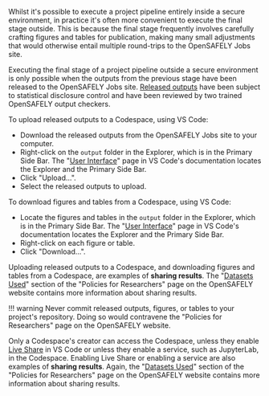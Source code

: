 Whilst it's possible to execute a project pipeline entirely inside a secure environment,
in practice it's often more convenient to execute the final stage outside.
This is because the final stage frequently involves carefully crafting figures and tables for publication,
making many small adjustments that would otherwise entail multiple round-trips to the OpenSAFELY Jobs site.

Executing the final stage of a project pipeline outside a secure environment is only possible when the outputs from the previous stage have been released to the OpenSAFELY Jobs site.
[Released outputs](../../../releasing-files-intro.md) have been subject to statistical disclosure control and have been reviewed by two trained OpenSAFELY output checkers.

To upload released outputs to a Codespace, using VS Code:

* Download the released outputs from the OpenSAFELY Jobs site to your computer.
* Right-click on the `output` folder in the Explorer, which is in the Primary Side Bar.
  The "[User Interface](https://code.visualstudio.com/docs/getstarted/userinterface)" page in VS Code's documentation locates the Explorer and the Primary Side Bar.
* Click "Upload...".
* Select the released outputs to upload.

To download figures and tables from a Codespace, using VS Code:

* Locate the figures and tables in the `output` folder in the Explorer, which is in the Primary Side Bar.
  The "[User Interface](https://code.visualstudio.com/docs/getstarted/userinterface)" page in VS Code's documentation locates the Explorer and the Primary Side Bar.
* Right-click on each figure or table.
* Click "Download...".

Uploading released outputs to a Codespace,
and downloading figures and tables from a Codespace,
are examples of **sharing results**.
The "[Datasets Used](https://www.opensafely.org/policies-for-researchers/#datasets-used)" section
of the "Policies for Researchers" page on the OpenSAFELY website contains more information about sharing results.

!!! warning
    Never commit released outputs, figures, or tables to your project's repository.
    Doing so would contravene the "Policies for Researchers" page on the OpenSAFELY website.

Only a Codespace's creator can access the Codespace,
unless they enable [Live Share](https://code.visualstudio.com/learn/collaboration/live-share) in VS Code or
unless they enable a service, such as JupyterLab, in the Codespace.
Enabling Live Share or enabling a service are also examples of **sharing results**.
Again, the "[Datasets Used](https://www.opensafely.org/policies-for-researchers/#datasets-used)" section
of the "Policies for Researchers" page on the OpenSAFELY website contains more information about sharing results.
